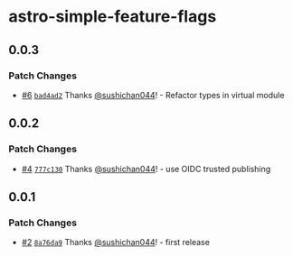 # astro-simple-feature-flags

## 0.0.3
### Patch Changes



- [#6](https://github.com/sushichan044/astro-simple-feature-flags/pull/6) [`bad4ad2`](https://github.com/sushichan044/astro-simple-feature-flags/commit/bad4ad27991ebc5fc19020c64ec4fd0b517b2338) Thanks [@sushichan044](https://github.com/sushichan044)! - Refactor types in virtual module

## 0.0.2
### Patch Changes



- [#4](https://github.com/sushichan044/astro-simple-feature-flags/pull/4) [`777c130`](https://github.com/sushichan044/astro-simple-feature-flags/commit/777c1300049ec46cf15354f2bf607dc3ae709347) Thanks [@sushichan044](https://github.com/sushichan044)! - use OIDC trusted publishing

## 0.0.1
### Patch Changes



- [#2](https://github.com/sushichan044/astro-simple-feature-flags/pull/2) [`8a76da9`](https://github.com/sushichan044/astro-simple-feature-flags/commit/8a76da9509528b5835bc86541dcb1ff3e265548e) Thanks [@sushichan044](https://github.com/sushichan044)! - first release
